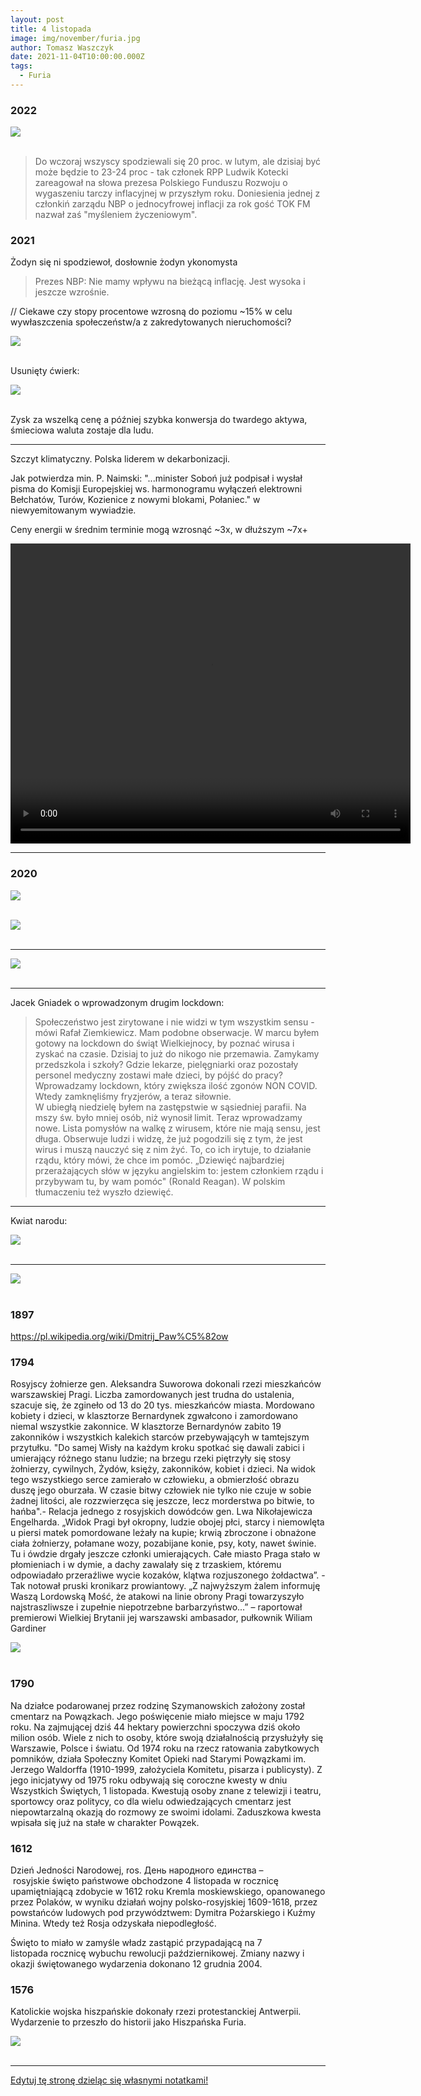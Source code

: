 ```yaml
---
layout: post
title: 4 listopada
image: img/november/furia.jpg
author: Tomasz Waszczyk
date: 2021-11-04T10:00:00.000Z
tags:
  - Furia
---
```


### 2022

<img src="./img/november/mistrzostwoswiata.jpg"><br><br>

> Do wczoraj wszyscy spodziewali się 20 proc. w lutym, ale dzisiaj być może będzie to 23-24 proc - tak członek RPP Ludwik Kotecki zareagował na słowa prezesa Polskiego Funduszu Rozwoju o wygaszeniu tarczy inflacyjnej w przyszłym roku. Doniesienia jednej z członkiń zarządu NBP o jednocyfrowej inflacji za rok gość TOK FM nazwał zaś "myśleniem życzeniowym".

### 2021

Żodyn się ni spodziewoł, dosłownie żodyn ykonomysta

> Prezes NBP: Nie mamy wpływu na bieżącą inflację. Jest wysoka i jeszcze wzrośnie.

// Ciekawe czy stopy procentowe wzrosną do poziomu ~15% w celu wywłaszczenia społeczeństw/a z zakredytowanych nieruchomości?

<img src="./img/november/glapinskioinflacji.jpeg"><br><br>

Usunięty ćwierk:

<img src="./img/november/usunietytweet.jpg"><br><br>

Zysk za wszelką cenę a później szybka konwersja do twardego aktywa, śmieciowa waluta zostaje dla ludu.

---

Szczyt klimatyczny. Polska liderem w dekarbonizacji.

Jak potwierdza min. P. Naimski: "...minister Soboń już podpisał i wysłał pisma do Komisji Europejskiej ws. harmonogramu wyłączeń elektrowni Bełchatów, Turów, Kozienice z nowymi blokami, Połaniec." w niewyemitowanym wywiadzie.

Ceny energii w średnim terminie mogą wzrosnąć ~3x, w dłuższym ~7x+

<video width="640" height="480" controls>
<source src="./movies/november/polskielektrownie.mp4" type="video/mp4">
Your browser does not support the video tag.
</video>

---

### 2020

<img src="./img/november/trump.png"><br><br>

<img src="./img/november/twitter2020.jpeg"><br><br>

---

<img src="./img/november/ethereum20.jpeg"><br><br>

---

Jacek Gniadek o wprowadzonym drugim lockdown:

> Społeczeństwo jest zirytowane i nie widzi w tym wszystkim sensu - mówi Rafał Ziemkiewicz. Mam podobne obserwacje. W marcu byłem gotowy na lockdown do świąt Wielkiejnocy, by poznać wirusa i zyskać na czasie. Dzisiaj to już do nikogo nie przemawia.
> Zamykamy przedszkola i szkoły? Gdzie lekarze, pielęgniarki oraz pozostały personel medyczny zostawi małe dzieci, by pójść do pracy? Wprowadzamy lockdown, który zwiększa ilość zgonów NON COVID.
> Wtedy zamknęliśmy fryzjerów, a teraz siłownie.  
> W ubiegłą niedzielę byłem na zastępstwie w sąsiedniej parafii. Na mszy św. było mniej osób, niż wynosił limit. Teraz wprowadzamy nowe.
> Lista pomysłów na walkę z wirusem, które nie mają sensu, jest długa. Obserwuje ludzi i widzę, że już pogodzili się z tym, że jest wirus i muszą nauczyć się z nim żyć. To, co ich irytuje, to działanie rządu, który mówi, że chce im pomóc. „Dziewięć najbardziej przerażających słów w języku angielskim to: jestem członkiem rządu i przybywam tu, by wam pomóc" (Ronald Reagan). W polskim tłumaczeniu też wyszło dziewięć.

---

Kwiat narodu:

<img src="./img/november/kwiatnarodu.png"><br><br>

---

<img src="./img/november/countdown.png"><br><br>

### 1897

https://pl.wikipedia.org/wiki/Dmitrij_Paw%C5%82ow

### 1794

Rosyjscy żołnierze gen. Aleksandra Suworowa dokonali rzezi mieszkańców warszawskiej Pragi. Liczba zamordowanych jest trudna do ustalenia, szacuje się, że zgineło od 13 do 20 tys. mieszkańców miasta. Mordowano kobiety i dzieci, w klasztorze Bernardynek zgwałcono i zamordowano niemal wszystkie zakonnice. W klasztorze Bernardynów zabito 19 zakonników i wszystkich kalekich starców przebywającyh w tamtejszym przytułku. 
"Do samej Wisły na każdym kroku spotkać się dawali zabici i umierający różnego stanu ludzie; na brzegu rzeki piętrzyły się stosy żołnierzy, cywilnych, Żydów, księży, zakonników, kobiet i dzieci. Na widok tego wszystkiego serce zamierało w człowieku, a obmierzłość obrazu duszę jego oburzała. W czasie bitwy człowiek nie tylko nie czuje w sobie żadnej litości, ale rozzwierzęca się jeszcze, lecz morderstwa po bitwie, to hańba".- Relacja jednego z rosyjskich dowódców gen. Lwa Nikołajewicza Engelharda.
„Widok Pragi był okropny, ludzie obojej płci, starcy i niemowlęta u piersi matek pomordowane leżały na kupie; krwią zbroczone i obnażone ciała żołnierzy, połamane wozy, pozabijane konie, psy, koty, nawet świnie. Tu i ówdzie drgały jeszcze członki umierających. Całe miasto Praga stało w płomieniach i w dymie, a dachy zawalały się z trzaskiem, któremu odpowiadało przeraźliwe wycie kozaków, klątwa rozjuszonego żołdactwa”. -Tak notował pruski kronikarz prowiantowy.
„Z najwyższym żalem informuję Waszą Lordowską Mość, że atakowi na linie obrony Pragi towarzyszyło najstraszliwsze i zupełnie niepotrzebne barbarzyństwo...” – raportował premierowi Wielkiej Brytanii jej warszawski ambasador, pułkownik Wiliam Gardiner

<img src="./img/november/rzezpragi.jpg"><br><br>

### 1790

Na działce podarowanej przez rodzinę Szymanowskich założony został cmentarz na Powązkach. Jego poświęcenie miało miejsce w maju 1792 roku.
Na zajmującej dziś 44 hektary powierzchni spoczywa dziś około milion osób. Wiele z nich to osoby, które swoją działalnością przysłużyły się Warszawie, Polsce i światu.
Od 1974 roku na rzecz ratowania zabytkowych
pomników, działa Społeczny Komitet Opieki nad Starymi Powązkami im. Jerzego Waldorffa (1910-1999, założyciela Komitetu, pisarza i publicysty). Z jego inicjatywy od 1975 roku odbywają się coroczne kwesty w dniu Wszystkich Świętych, 1 listopada. Kwestują osoby znane z telewizji i teatru, sportowcy oraz politycy, co dla wielu odwiedzających cmentarz jest niepowtarzalną okazją do rozmowy ze swoimi idolami. Zaduszkowa kwesta wpisała się już na stałe w charakter Powązek.

### 1612

Dzień Jedności Narodowej, ros. День народного единства – rosyjskie święto państwowe obchodzone 4 listopada w rocznicę upamiętniającą zdobycie w 1612 roku Kremla moskiewskiego, opanowanego przez Polaków, w wyniku działań wojny polsko-rosyjskiej 1609-1618, przez powstańców ludowych pod przywództwem: Dymitra Pożarskiego i Kuźmy Minina. Wtedy też Rosja odzyskała niepodległość.

Święto to miało w zamyśle władz zastąpić przypadającą na 7 listopada rocznicę wybuchu rewolucji październikowej. Zmiany nazwy i okazji świętowanego wydarzenia dokonano 12 grudnia 2004.

### 1576

Katolickie wojska hiszpańskie dokonały rzezi protestanckiej Antwerpii. Wydarzenie to przeszło do historii jako Hiszpańska Furia.

<img src="./img/november/furia.jpg"/><br><br>

---

<a href="https://github.com/TomaszWaszczyk/historia.waszczyk.com/edit/master/src/content/november-4.md" target="_blank">Edytuj tę stronę dzieląc się własnymi notatkami!</a>
